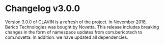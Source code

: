 # Changelog v3.0.0

Version 3.0.0 of CLAVIN is a refresh of the project.  In November 2018, Berico Technologies was bought by Novetta.  This release includes breaking changes in the form of namespace updates from com.bericotech to com.novetta.  In addition. we have updated all dependencies. 